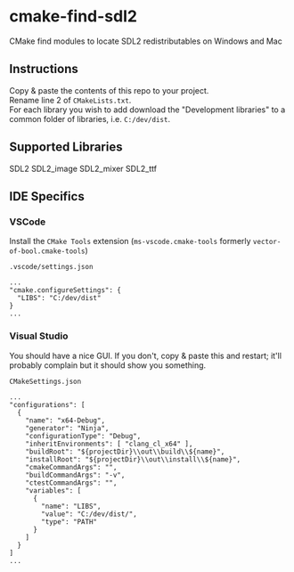 # cmake-find-sdl2
CMake find modules to locate SDL2 redistributables on Windows and Mac

## Instructions

Copy & paste the contents of this repo to your project.  
Rename line 2 of `CMakeLists.txt`.  
For each library you wish to add download the "Development libraries" to a common folder of libraries, i.e. `C:/dev/dist`.  

## Supported Libraries

SDL2
SDL2_image
SDL2_mixer
SDL2_ttf

## IDE Specifics

### VSCode

Install the `CMake Tools` extension (`ms-vscode.cmake-tools` formerly `vector-of-bool.cmake-tools`)  

`.vscode/settings.json`

```
...
"cmake.configureSettings": {
  "LIBS": "C:/dev/dist"
}
...
```


### Visual Studio

You should have a nice GUI. If you don't, copy & paste this and restart; it'll probably complain but it should show you something. 

`CMakeSettings.json`  
```
...
"configurations": [
  {
    "name": "x64-Debug",
    "generator": "Ninja",
    "configurationType": "Debug",
    "inheritEnvironments": [ "clang_cl_x64" ],
    "buildRoot": "${projectDir}\\out\\build\\${name}",
    "installRoot": "${projectDir}\\out\\install\\${name}",
    "cmakeCommandArgs": "",
    "buildCommandArgs": "-v",
    "ctestCommandArgs": "",
    "variables": [
      {
        "name": "LIBS",
        "value": "C:/dev/dist/",
        "type": "PATH"
      }
    ]
  }
]
...
```
